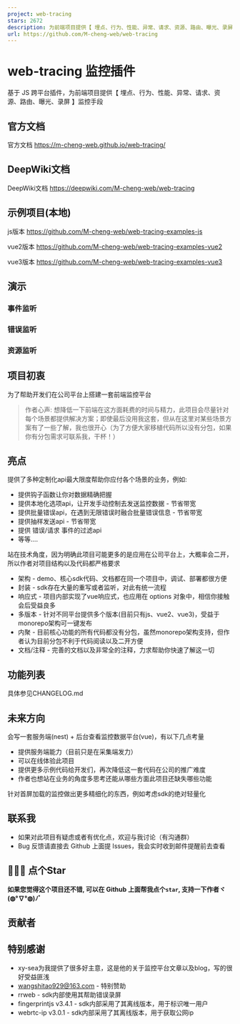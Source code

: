 ```yaml
---
project: web-tracing
stars: 2672
description: 为前端项目提供【 埋点、行为、性能、异常、请求、资源、路由、曝光、录屏 】监控手段
url: https://github.com/M-cheng-web/web-tracing
---
```


web-tracing 监控插件
================

基于 JS 跨平台插件，为前端项目提供【 埋点、行为、性能、异常、请求、资源、路由、曝光、录屏 】监控手段

官方文档
----

官方文档 https://m-cheng-web.github.io/web-tracing/

DeepWiki文档
----------

DeepWiki文档 https://deepwiki.com/M-cheng-web/web-tracing

示例项目(本地)
--------

js版本 https://github.com/M-cheng-web/web-tracing-examples-js

vue2版本 https://github.com/M-cheng-web/web-tracing-examples-vue2

vue3版本 https://github.com/M-cheng-web/web-tracing-examples-vue3

演示
--

### 事件监听

### 错误监听

### 资源监听

项目初衷
----

为了帮助开发们在公司平台上搭建一套前端监控平台

> 作者心声: 想降低一下前端在这方面耗费的时间与精力，此项目会尽量针对每个场景都提供解决方案；即使最后没用我这套，但从在这里对某些场景方案有了一些了解，我也很开心（为了方便大家移植代码所以没有分包，如果你有分包需求可联系我，干杯！）

亮点
--

提供了多种定制化api最大限度帮助你应付各个场景的业务，例如:

-   提供钩子函数让你对数据精确把握
-   提供本地化选项api，让开发手动控制去发送监控数据 - 节省带宽
-   提供批量错误api，在遇到无限错误时融合批量错误信息 - 节省带宽
-   提供抽样发送api - 节省带宽
-   提供 错误/请求 事件的过滤api
-   等等....

站在技术角度，因为明确此项目可能更多的是应用在公司平台上，大概率会二开，所以作者对项目结构以及代码都严格要求

-   架构 - demo、核心sdk代码、文档都在同一个项目中，调试、部署都很方便
-   封装 - sdk存在大量的重写或者监听，对此有统一流程
-   响应式 - 项目内部实现了vue响应式，也应用在 options 对象中，相信你接触会后受益良多
-   多版本 - 针对不同平台提供多个版本(目前只有js、vue2、vue3)，受益于monorepo架构可一键发布
-   内聚 - 目前核心功能的所有代码都没有分包，虽然monorepo架构支持，但作者认为目前分包不利于代码阅读以及二开方便
-   文档/注释 - 完善的文档以及非常全的注释，力求帮助你快速了解这一切

功能列表
----

具体参见CHANGELOG.md

未来方向
----

会写一套服务端(nest) + 后台查看监控数据平台(vue)，有以下几点考量

-   提供服务端能力（目前只是在采集端发力）
-   可以在线体验此项目
-   提供更多示例代码给开发们，再次降低这一套代码在公司的推广难度
-   作者也想站在业务的角度多思考还能从哪些方面此项目还缺失哪些功能

针对首屏加载的监控做出更多精细化的东西，例如考虑sdk的绝对轻量化

联系我
---

-   如果对此项目有疑虑或者有优化点，欢迎与我讨论（有沟通群）
-   Bug 反馈请直接去 Github 上面提 Issues，我会实时收到邮件提醒前去查看

  
  
  
  
  

🙏🙏🙏 点个Star
-------------

**如果您觉得这个项目还不错, 可以在 Github 上面帮我点个`star`, 支持一下作者ヾ(◍°∇°◍)ﾉﾞ**

  

贡献者
---

  

特别感谢
----

-   xy-sea为我提供了很多好主意，这是他的关于监控平台文章以及blog，写的很好受益匪浅
-   wangshitao929@163.com - 特别赞助
-   rrweb - sdk内部使用其帮助错误录屏
-   fingerprintjs v3.4.1 - sdk内部采用了其离线版本，用于标识唯一用户
-   webrtc-ip v3.0.1 - sdk内部采用了其离线版本，用于获取公网ip
